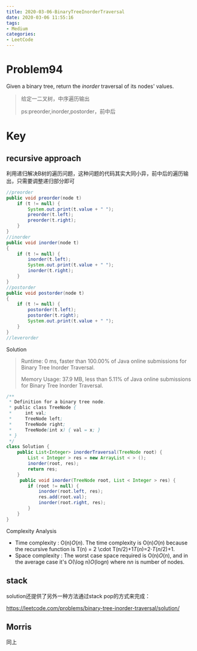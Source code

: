 ```yaml
---
title: 2020-03-06-BinaryTreeInorderTraversal
date: 2020-03-06 11:55:16
tags:
- Medium
categories:
- LeetCode
---
```


# Problem94

Given a binary tree, return the *inorder* traversal of its nodes' values.

> 给定一二叉树，中序遍历输出
>
> ps:preorder,inorder,postorder，前中后

# Key

## recursive approach

利用递归解决B树的遍历问题，这种问题的代码其实大同小异，前中后的遍历输出，只需要调整递归部分即可

```java
//preorder
public void preorder(node t)
	if (t != null) {
		System.out.print(t.value + " ");
		preorder(t.left);
		preorder(t.right);
	}
}
//inorder
public void inorder(node t)
{
	if (t != null) {
		inorder(t.left);
		System.out.print(t.value + " ");
		inorder(t.right);
	}
}
//postorder
public void postorder(node t)
{
    if (t != null) {
        postorder(t.left);
        postorder(t.right);
        System.out.print(t.value + " ");
    }
}
//leverorder

```

Solution

>Runtime: 0 ms, faster than 100.00% of Java online submissions for Binary Tree Inorder Traversal.
>
>Memory Usage: 37.9 MB, less than 5.11% of Java online submissions for Binary Tree Inorder Traversal.

```java
/**
 * Definition for a binary tree node.
 * public class TreeNode {
 *     int val;
 *     TreeNode left;
 *     TreeNode right;
 *     TreeNode(int x) { val = x; }
 * }
 */
class Solution {
    public List<Integer> inorderTraversal(TreeNode root) {
        List < Integer > res = new ArrayList < > ();
        inorder(root, res);
        return res;
    }
     public void inorder(TreeNode root, List < Integer > res) {
        if (root != null) {
            inorder(root.left, res);
            res.add(root.val);
            inorder(root.right, res);
        }
    }
}
```

Complexity Analysis

- Time complexity : O(n)*O*(*n*). The time complexity is O(n)*O*(*n*) because the recursive function is T(n) = 2 \cdot T(n/2)+1*T*(*n*)=2⋅*T*(*n*/2)+1.
- Space complexity : The worst case space required is O(n)*O*(*n*), and in the average case it's O(\log n)*O*(log*n*) where n*n* is number of nodes.

## stack

solution还提供了另外一种方法通过stack pop的方式来完成：

[<https://leetcode.com/problems/binary-tree-inorder-traversal/solution/>](<https://leetcode.com/problems/binary-tree-inorder-traversal/solution/>)

## Morris

同上